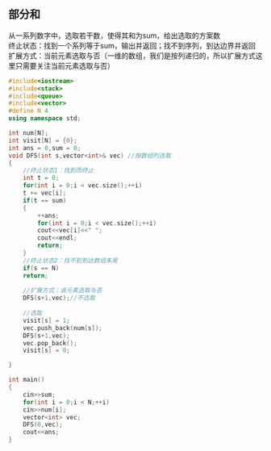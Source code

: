 ## 部分和
从一系列数字中，选取若干数，使得其和为sum，给出选取的方案数  
终止状态：找到一个系列等于sum，输出并返回；找不到序列，到达边界并返回  
扩展方式：当前元素选取与否（一维的数组，我们是按列递归的，所以扩展方式这里只需要关注当前元素选取与否）
```cpp
#include<iostream>
#include<stack>
#include<queue>
#include<vector>
#define N 4
using namespace std;

int num[N];
int visit[N] = {0};
int ans = 0,sum = 0;
void DFS(int s,vector<int>& vec) //按数组列选取 
{
	//终止状态1：找到而终止 
	int t = 0;
	for(int i = 0;i < vec.size();++i)
	t += vec[i];
	if(t == sum)
	{
		++ans;
		for(int i = 0;i < vec.size();++i)
		cout<<vec[i]<<" ";
		cout<<endl; 
		return;
	}
	//终止状态2：找不到到达数组末尾 
	if(s == N)
	return;
	
	//扩展方式：该元素选取与否 
	DFS(s+1,vec);//不选取 
	
	//选取 
	visit[s] = 1;
	vec.push_back(num[s]);
	DFS(s+1,vec);
	vec.pop_back();
	visit[s] = 0;

}

int main()
{
	cin>>sum;
	for(int i = 0;i < N;++i)
	cin>>num[i];
	vector<int> vec;
	DFS(0,vec);
	cout<<ans;
}

````
